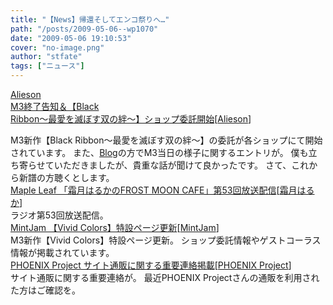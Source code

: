 ```yaml
---
title: "【News】帰還そしてエンコ祭りへ…"
path: "/posts/2009-05-06--wp1070"
date: "2009-05-06 19:10:53"
cover: "no-image.png"
author: "stfate"
tags: ["ニュース"]
---
```


<style type="text/css">
<!--
p {white-space: pre-wrap};
-->
</style>

<a class="topics" href="http://www.alieson.net/html/" target="_blank">Alieson M3終了告知＆【Black Ribbon～最愛を滅ぼす双の絆～】ショップ委託開始</a><span class="junre">[<a href="http://www.alieson.net/html/" target="_blank">Alieson</a>]</span>
<div class="news">M3新作【Black Ribbon～最愛を滅ぼす双の絆～】の委託が各ショップにて開始されています。
また、<a href="http://alieson.jugem.jp/" target="_blank">Blog</a>の方でM3当日の様子に関するエントリが。
僕も立ち寄らせていただきましたが、貴重な話が聞けて良かったです。
さて、これから新譜の方聴くとします。</div>
<a class="topics" href="http://www.timerocket.co.jp/fmc/" target="_blank">Maple Leaf 「霜月はるかのFROST MOON CAFE」第53回放送配信</a><span class="junre">[<a href="http://shimotsukin.com/" target="_blank">霜月はるか</a>]</span>
<div class="news">ラジオ第53回放送配信。</div>
<a class="topics" href="http://www.mintjam.net/mj/index.html" target="_blank">MintJam 【Vivid Colors】特設ページ更新</a><span class="junre">[<a href="http://www.mintjam.net/mj/index.html" target="_blank">MintJam</a>]</span>
<div class="news">M3新作【Vivid Colors】特設ページ更新。
ショップ委託情報やゲストコーラス情報が掲載されています。</div>
<a class="topics" href="http://www.p-pr.info/" target="_blank">PHOENIX Project サイト通販に関する重要連絡掲載</a><span class="junre">[<a href="http://www.p-pr.info/" target="_blank">PHOENIX Project</a>]</span>
<div class="news">サイト通販に関する重要連絡が。
最近PHOENIX Projectさんの通販を利用された方はご確認を。</div>
